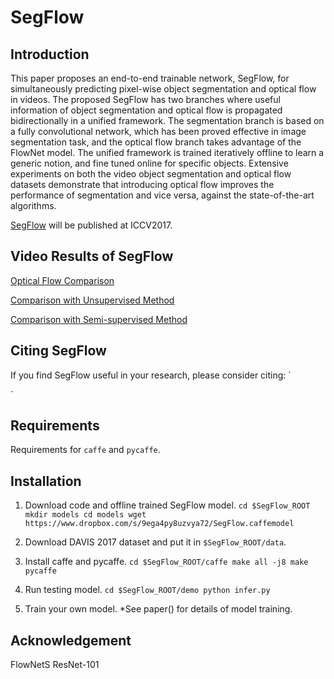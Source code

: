 SegFlow
=========================================
Introduction
-----------------------------------------
This paper proposes an end-to-end trainable network, SegFlow, for simultaneously predicting pixel-wise object segmentation and optical flow in videos. The proposed SegFlow has two branches where useful information of object segmentation and optical flow is propagated bidirectionally in a unified framework. The segmentation branch is based on a fully convolutional network, which has been proved effective in image segmentation task, and the optical flow branch takes advantage of the FlowNet model. The unified framework is trained iteratively offline to learn a generic notion, and fine tuned online for specific objects. Extensive experiments on both the video object segmentation and optical flow datasets demonstrate that introducing optical flow improves the performance of segmentation and vice versa, against the state-of-the-art algorithms.

[SegFlow]() will be published at ICCV2017.

Video Results of SegFlow
-------------------------------------------
[Optical Flow Comparison](https://www.youtube.com/watch?v=pyYbqeBteq4&feature=youtu.be)

[Comparison with Unsupervised Method](https://www.youtube.com/watch?v=MzWSGgPMTlo&feature=youtu.be)

[Comparison with Semi-supervised Method](https://www.youtube.com/watch?v=FN_ePVSDMvo&feature=youtu.be)


Citing SegFlow
-------------------------------------------
If you find SegFlow useful in your research, please consider citing:
`

`

Requirements
-------------------------------------------
Requirements for `caffe` and `pycaffe`.


Installation
-----------------------------------------------------
1. Download code and offline trained SegFlow model.
`cd $SegFlow_ROOT
mkdir models
cd models
wget https://www.dropbox.com/s/9ega4py8uzvya72/SegFlow.caffemodel`

2. Download DAVIS 2017 dataset and put it in `$SegFlow_ROOT/data`.

3. Install caffe and pycaffe.
`cd $SegFlow_ROOT/caffe
make all -j8
make pycaffe`

4. Run testing model.
`cd $SegFlow_ROOT/demo
python infer.py`

5. Train your own model.
*See paper() for details of model training.

Acknowledgement
--------------------------------------------------
FlowNetS
ResNet-101


